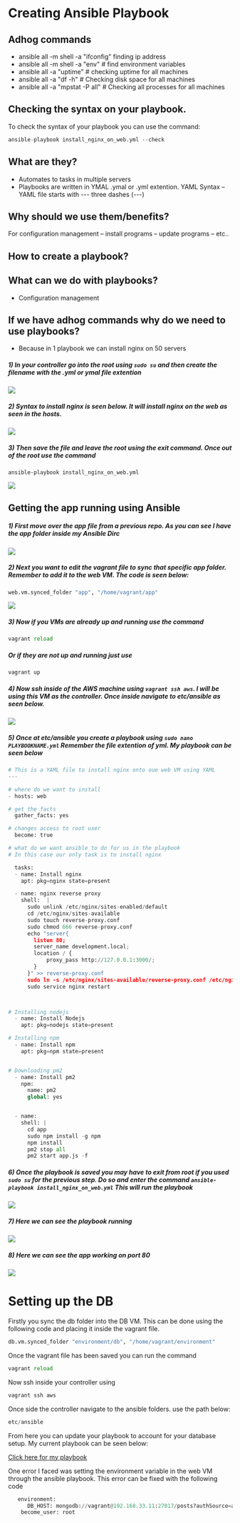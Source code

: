 # Creating Ansible Playbook
## Adhog commands
- ansible all -m shell -a "ifconfig" finding ip address
- ansible all -m shell -a "env" # find environment variables
- ansible all -a "uptime" # checking uptime for all machines
- ansible all -a "df -h" # Checking disk space for all machines 
- ansible all -a "mpstat -P all" # Checking all processes for all machines

## Checking the syntax on your playbook.
To check the syntax of your playbook you can use the command:
```python
ansible-playbook install_nginx_on_web.yml --check
```
## What are they?
- Automates to tasks in multiple servers
- Playbooks are written in YMAL .ymal or .yml extention. YAML Syntax – YAML file starts with --- three dashes (---)

## Why should we use them/benefits?
For configuration management – install programs – update programs – etc..

## How to create a playbook?

## What can we do with playbooks?
- Configuration management

## If we have adhog commands why do we need to use playbooks?
- Because in 1 playbook we can install nginx on 50 servers


##### 1) In your controller go into the root using ```sudo su``` and then create the filename with the .yml or ymal file extention

![](images/a16.png)

##### 2) Syntax to install nginx is seen below. It will install nginx on the web as seen in the hosts.

![](images/a17.png)

##### 3) Then save the file and leave the root using the exit command. Once out of the root use the command 
``` ansible-playbook install_nginx_on_web.yml ```

![](images/a18.png)

## Getting the app running using Ansible

##### 1) First move over the app file from a previous repo. As you can see I have the app folder inside my Ansible Dirc

![](images/a19.png)

##### 2) Next you want to edit the vagrant file to sync that specific app folder. Remember to add it to the web VM. The code is seen below:
```python
web.vm.synced_folder "app", "/home/vagrant/app"
```
![](images/a20.png)

##### 3) Now if you VMs are already up and running use the command
```python
vagrant reload
```
##### Or if they are not up and running just use
```python
vagrant up
```

##### 4) Now ssh inside of the AWS machine using ```vagrant ssh aws```. I will be using this VM as the controller. Once inside navigate to etc/ansible as seen below.

![](images/a21.png)

##### 5) Once at etc/ansible you create a playbook using ```sudo nano PLAYBOOKNAME.yml``` Remember the file extention of yml. My playbook can be seen below

```python
# This is a YAML file to install nginx onto oue web VM using YAML
---

# where do we want to install
- hosts: web

# get the facts
  gather_facts: yes

# changes access to root user
  become: true

# what do we want ansible to do for us in the playbook
# In this case our only task is to install nginx

  tasks:
  - name: Install nginx
    apt: pkg=nginx state=present

  - name: nginx reverse proxy
    shell:  |
      sudo unlink /etc/nginx/sites-enabled/default
      cd /etc/nginx/sites-available
      sudo touch reverse-proxy.conf
      sudo chmod 666 reverse-proxy.conf
      echo "server{
        listen 80;
        server_name development.local;
        location / {
            proxy_pass http://127.0.0.1:3000/;
        }
      }" >> reverse-proxy.conf
      sudo ln -s /etc/nginx/sites-available/reverse-proxy.conf /etc/nginx/sites-enabled/reverse-proxy.conf
      sudo service nginx restart



# Installing nodejs
  - name: Install Nodejs
    apt: pkg=nodejs state=present

# Installing npm
  - name: Install npm
    apt: pkg=npm state=present


# Downloading pm2
  - name: Install pm2
    npm:
      name: pm2
      global: yes


  - name:
    shell: |
      cd app
      sudo npm install -g npm
      npm install
      pm2 stop all
      pm2 start app.js -f
```
##### 6) Once the playbook is saved you may have to exit from root if you used ```sudo su``` for the previous step. Do so and enter the command ``` ansible-playbook install_nginx_on_web.yml ``` This will run the playbook

![](images/a22.png)

##### 7) Here we can see the playbook running 

![](images/a23.png)

##### 8) Here we can see the app working on port 80 

![](images/a24.png)

# Setting up the DB

 Firstly you sync the db folder into the DB VM. This can be done using the following code and placing it inside the vagrant file.
```python
db.vm.synced_folder "environment/db", "/home/vagrant/environment"
```
Once the vagrant file has been saved you can run the command
```python
vagrant reload
```

Now ssh inside your controller using
```python
vagrant ssh aws
```

Once side the controller navigate to the ansible folders. use the path below:
```python
etc/ansible
```

From here you can update your playbook to account for your database setup. My current playbook can be seen below:

[Click here for my playbook
]( https://github.com/DanTeegan/Ansible/blob/master/playbook.md)

One error I faced was setting the environment variable in the web VM through the ansible playbook. This error can be fixed with the following code
```python
   environment:
      DB_HOST: mongodb://vagrant@192.168.33.11:27017/posts?authSource=admin
    become_user: root

```
